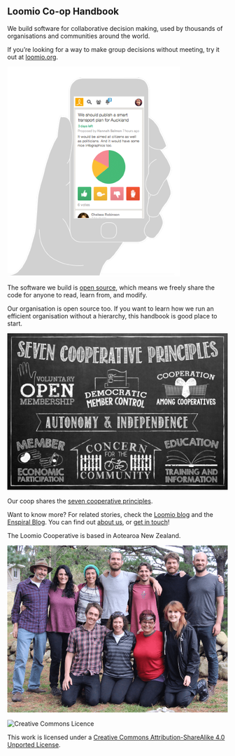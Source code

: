 ## Loomio Co-op Handbook


We build software for collaborative decision making, used by thousands of organisations and communities around the world.

If you’re looking for a way to make group decisions without meeting, 
try it out at [loomio.org](http://www.loomio.org).

<img src='loomio-phone.png' class='img-left img-300'>

The software we build is [open source](http://github.com/loomio/loomio), which means we freely share the code for anyone to read, learn from, and modify.

Our organisation is open source too. If you want to learn how we run an efficient organisation without a hierarchy, this handbook is good place to start.

![](co-op-principles.png)

Our coop shares the [seven cooperative principles](http://faresharecoop.org/why-be-a-co-op.html). 

Want to know more? For related stories, check the [Loomio blog](http://blog.loomio.org/category/articles-and-interviews/) and the [Enspiral Blog](http://blog.enspiral.com). 
You can find out [about us](http://loomio.org/about), or [get in touch](https://www.loomio.org/contact)!

The Loomio Cooperative is based in Aotearoa New Zealand.

![](teamloomio.jpg)

![Creative Commons Licence](http://i.creativecommons.org/l/by-sa/3.0/88x31.png)

This work is licensed under a [Creative Commons Attribution-ShareAlike 4.0 Unported License](http://creativecommons.org/licenses/by-sa/4.0/).
